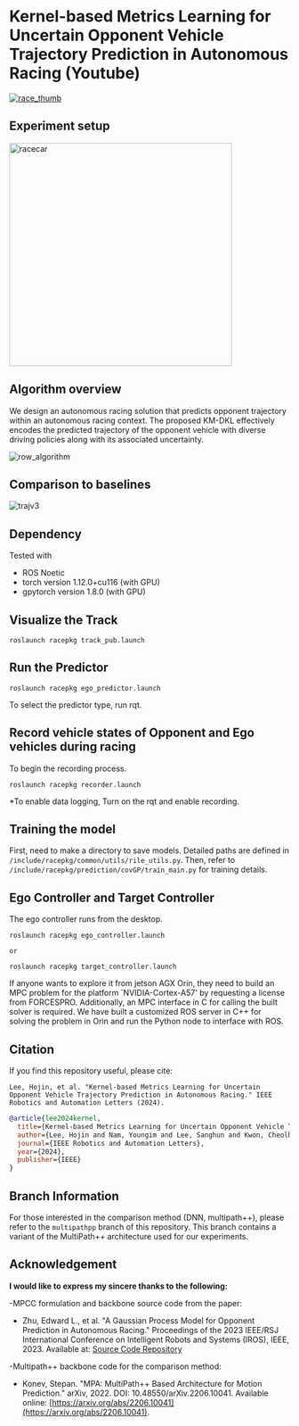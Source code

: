 # Kernel-based Metrics Learning for Uncertain Opponent Vehicle Trajectory Prediction in Autonomous Racing (Youtube)
[![race_thumb](https://github.com/HMCL-UNIST/OpponentPredictionWithKMDKL/assets/32535170/82bc89cb-bae4-47bf-9f88-555e1a216b46)](https://www.youtube.com/watch?v=lUekW3UPFJE)

## Experiment setup
<div style="display: flex;">
    <img src="https://github.com/HMCL-UNIST/OpponentPredictionWithKMDKL/assets/32535170/51222632-0402-4be8-9091-209ab43489f8" alt="racecar" width="400">
</div>

## Algorithm overview
We design an autonomous racing solution that predicts opponent trajectory within an autonomous racing context. The proposed KM-DKL effectively encodes the predicted trajectory of the opponent vehicle with diverse driving policies along with its associated uncertainty.

![row_algorithm](https://github.com/HMCL-UNIST/OpponentPredictionWithKMDKL/assets/32535170/dd0a9324-6a15-4afd-b182-06b33fbb4012)

## Comparison to baselines
![trajv3](https://github.com/user-attachments/assets/fc84b8bd-0e19-4136-995c-471baf4b7dc8)


## Dependency
Tested with 
- ROS Noetic
- torch version 1.12.0+cu116  (with GPU)
- gpytorch version 1.8.0 (with GPU)


## Visualize the Track   
    roslaunch racepkg track_pub.launch    

## Run the Predictor
    roslaunch racepkg ego_predictor.launch    
  
To select the predictor type, run rqt. 

## Record vehicle states of Opponent and Ego vehicles during racing
To begin the recording process.

    roslaunch racepkg recorder.launch    
  
    
*To enable data logging, Turn on the rqt and enable recording.

## Training the model 
First, need to make a directory to save models. Detailed paths are defined in `/include/racepkg/common/utils/rile_utils.py`.
Then, refer to `/include/racepkg/prediction/covGP/train_main.py` for training details.

## Ego Controller and Target Controller
The ego controller runs from the desktop. 
    
    roslaunch racepkg ego_controller.launch      
    
    or 
    
    roslaunch racepkg target_controller.launch  
    
If anyone wants to explore it from jetson AGX Orin, they need to build an MPC problem for the platform `NVIDIA-Cortex-A57' by requesting a license from FORCESPRO. 
Additionally, an MPC interface in C for calling the built solver is required. We have built a customized ROS server in C++ for solving the problem in Orin and run the Python node to interface with ROS. 

Citation
--------
If you find this repository useful, please cite:

    Lee, Hojin, et al. "Kernel-based Metrics Learning for Uncertain Opponent Vehicle Trajectory Prediction in Autonomous Racing." IEEE Robotics and Automation Letters (2024).

```bibtex
@article{lee2024kernel,
  title={Kernel-based Metrics Learning for Uncertain Opponent Vehicle Trajectory Prediction in Autonomous Racing},
  author={Lee, Hojin and Nam, Youngim and Lee, Sanghun and Kwon, Cheolhyeon},
  journal={IEEE Robotics and Automation Letters},
  year={2024},
  publisher={IEEE}
}
```

## Branch Information

For those interested in the comparison method (DNN, multipath++), please refer to the `multipathpp` branch of this repository. 
This branch contains a variant of the MultiPath++ architecture used for our experiments.



## Acknowledgement

**I would like to express my sincere thanks to the following:**

-MPCC formulation and backbone source code from the paper:
  - Zhu, Edward L., et al. "A Gaussian Process Model for Opponent Prediction in Autonomous Racing." Proceedings of the 2023 IEEE/RSJ International Conference on Intelligent Robots and Systems (IROS), IEEE, 2023. Available at: [Source Code Repository](https://github.com/MPC-Berkeley/gp-opponent-prediction-models.git)

  
-Multipath++ backbone code for the comparison method:
  - Konev, Stepan. "MPA: MultiPath++ Based Architecture for Motion Prediction." arXiv, 2022. DOI: 10.48550/arXiv.2206.10041. Available online: [https://arxiv.org/abs/2206.10041](https://arxiv.org/abs/2206.10041).

  
